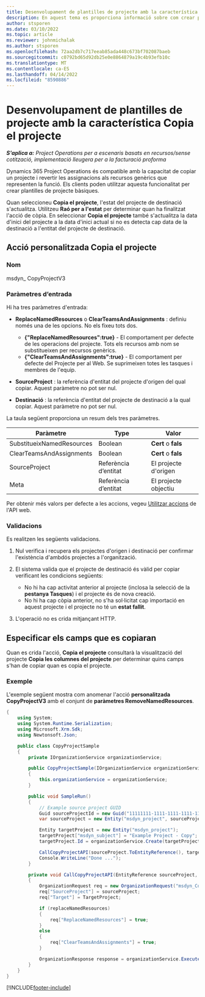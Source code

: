 ```yaml
---
title: Desenvolupament de plantilles de projecte amb la característica Copia el projecte
description: En aquest tema es proporciona informació sobre com crear plantilles de projecte mitjançant l'acció personalitzada Copia el projecte.
author: stsporen
ms.date: 03/10/2022
ms.topic: article
ms.reviewer: johnmichalak
ms.author: stsporen
ms.openlocfilehash: 72aa2db7c717eeab85ada448c673bf702087baeb
ms.sourcegitcommit: c0792bd65d92db25e0e8864879a19c4b93efb10c
ms.translationtype: MT
ms.contentlocale: ca-ES
ms.lasthandoff: 04/14/2022
ms.locfileid: "8590886"
---
```

# <a name="develop-project-templates-with-copy-project"></a>Desenvolupament de plantilles de projecte amb la característica Copia el projecte

_**S'aplica a:** Project Operations per a escenaris basats en recursos/sense cotització, implementació lleugera per a la facturació proforma_

Dynamics 365 Project Operations és compatible amb la capacitat de copiar un projecte i revertir les assignacions als recursos genèrics que representen la funció. Els clients poden utilitzar aquesta funcionalitat per crear plantilles de projecte bàsiques.

Quan seleccioneu **Copia el projecte**, l'estat del projecte de destinació s'actualitza. Utilitzeu **Raó per a l'estat** per determinar quan ha finalitzat l'acció de còpia. En seleccionar **Copia el projecte** també s'actualitza la data d'inici del projecte a la data d'inici actual si no es detecta cap data de la destinació a l'entitat del projecte de destinació.

## <a name="copy-project-custom-action"></a>Acció personalitzada Copia el projecte

### <a name="name"></a>Nom 

msdyn\_ CopyProjectV3

### <a name="input-parameters"></a>Paràmetres d’entrada

Hi ha tres paràmetres d'entrada:

- **ReplaceNamedResources** o **ClearTeamsAndAssignments** : definiu només una de les opcions. No els fixeu tots dos.

    - **\{"ReplaceNamedResources":true\}** - El comportament per defecte de les operacions del projecte. Tots els recursos amb nom se substitueixen per recursos genèrics.
    - **\{"ClearTeamsAndAssignments":true\}** - El comportament per defecte del Projecte per al Web. Se suprimeixen totes les tasques i membres de l'equip.

- **SourceProject** : la referència d'entitat del projecte d'origen del qual copiar. Aquest paràmetre no pot ser nul.
- **Destinació** : la referència d'entitat del projecte de destinació a la qual copiar. Aquest paràmetre no pot ser nul.

La taula següent proporciona un resum dels tres paràmetres.

| Paràmetre                | Type             | Valor                 |
|--------------------------|------------------|-----------------------|
| SubstitueixNamedResources    | Boolean          | **Cert** o **fals** |
| ClearTeamsAndAssignments | Boolean          | **Cert** o **fals** |
| SourceProject            | Referència d’entitat | El projecte d'origen    |
| Meta                   | Referència d’entitat | El projecte objectiu    |

Per obtenir més valors per defecte a les accions, vegeu [Utilitzar accions](/powerapps/developer/common-data-service/webapi/use-web-api-actions) de l'API web.

### <a name="validations"></a>Validacions

Es realitzen les següents validacions.

1. Nul verifica i recupera els projectes d'origen i destinació per confirmar l'existència d'ambdós projectes a l'organització.
2. El sistema valida que el projecte de destinació és vàlid per copiar verificant les condicions següents:

    - No hi ha cap activitat anterior al projecte (inclosa la selecció de la **pestanya Tasques**) i el projecte és de nova creació.
    - No hi ha cap còpia anterior, no s'ha sol·licitat cap importació en aquest projecte i el projecte no té un **estat fallit**.

3. L'operació no es crida mitjançant HTTP.

## <a name="specify-fields-to-copy"></a>Especificar els camps que es copiaran

Quan es crida l'acció, **Copia el projecte** consultarà la visualització del projecte **Copia les columnes del projecte** per determinar quins camps s'han de copiar quan es copia el projecte.

### <a name="example"></a>Exemple

L'exemple següent mostra com anomenar l'acció **personalitzada CopyProjectV3** amb el conjunt de **paràmetres RemoveNamedResources**.

```C#
{
    using System;
    using System.Runtime.Serialization;
    using Microsoft.Xrm.Sdk;
    using Newtonsoft.Json;

    public class CopyProjectSample
    {
        private IOrganizationService organizationService;

        public CopyProjectSample(IOrganizationService organizationService)
        {
            this.organizationService = organizationService;
        }

        public void SampleRun()
        {
            // Example source project GUID
            Guid sourceProjectId = new Guid("11111111-1111-1111-1111-111111111111");
            var sourceProject = new Entity("msdyn_project", sourceProjectId);

            Entity targetProject = new Entity("msdyn_project");
            targetProject["msdyn_subject"] = "Example Project - Copy";
            targetProject.Id = organizationService.Create(targetProject);

            CallCopyProjectAPI(sourceProject.ToEntityReference(), targetProject.ToEntityReference(), copyOption, true, false);
            Console.WriteLine("Done ...");
        }

        private void CallCopyProjectAPI(EntityReference sourceProject, EntityReference TargetProject, bool replaceNamedResources = true, bool clearTeamsAndAssignments = false)
        {
            OrganizationRequest req = new OrganizationRequest("msdyn_CopyProjectV3");
            req["SourceProject"] = sourceProject;
            req["Target"] = TargetProject;

            if (replaceNamedResources)
            {
                req["ReplaceNamedResources"] = true;
            }
            else
            {
                req["ClearTeamsAndAssignments"] = true;
            }

            OrganizationResponse response = organizationService.Execute(req);
        }
    }
}
```

[!INCLUDE[footer-include](../includes/footer-banner.md)]
